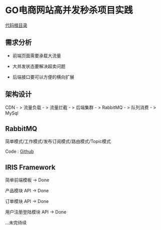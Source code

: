 # GO电商网站高并发秒杀项目实践



[代码根目录](https://github.com/Bensonluo/go-flash-sale)

## 需求分析

- 前端页面需要承载大流量

- 大并发状态要解决超卖问题
- 后端接口要可以方便的横向扩展



## 架构设计

CDN - > 流量负载 - > 流量拦截 - > 后端集群 - > RabbitMQ - > 队列消费 - > MySql



## RabbitMQ

简单模式/工作模式/发布订阅模式/路由模式/Topic模式

Code :  [Github](https://github.com/Bensonluo/go-flash-sale/tree/main/simple-rabbitmq)



## IRIS Framework

简单前端模板 -> Done

产品模块 API -> Done

订单模块 API -> Done

用户注册登陆模块 API -> Done



...未完待续


